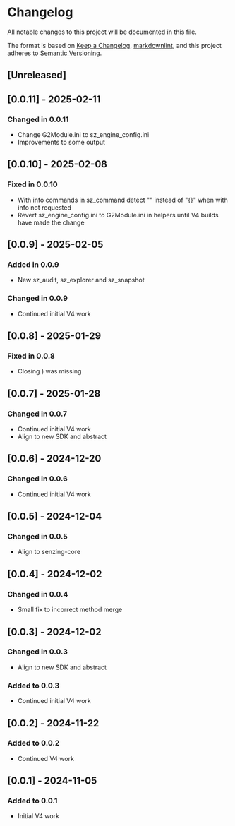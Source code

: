# Changelog

All notable changes to this project will be documented in this file.

The format is based on [Keep a Changelog], [markdownlint],
and this project adheres to [Semantic Versioning].

## [Unreleased]

## [0.0.11] - 2025-02-11

### Changed in 0.0.11

- Change G2Module.ini to sz_engine_config.ini 
- Improvements to some output

## [0.0.10] - 2025-02-08

### Fixed in 0.0.10

- With info commands in sz_command detect "" instead of "{}" when with info not requested
- Revert sz_engine_config.ini to G2Module.ini in helpers until V4 builds have made the change

## [0.0.9] - 2025-02-05

### Added in 0.0.9

- New sz_audit, sz_explorer and sz_snapshot

### Changed in 0.0.9

- Continued initial V4 work

## [0.0.8] - 2025-01-29

### Fixed in 0.0.8

- Closing ) was missing

## [0.0.7] - 2025-01-28

### Changed in 0.0.7

- Continued initial V4 work
- Align to new SDK and abstract 

## [0.0.6] - 2024-12-20

### Changed in 0.0.6

- Continued initial V4 work

## [0.0.5] - 2024-12-04

### Changed in 0.0.5

- Align to senzing-core

## [0.0.4] - 2024-12-02

### Changed in 0.0.4

- Small fix to incorrect method merge

## [0.0.3] - 2024-12-02

### Changed in 0.0.3

- Align to new SDK and abstract

### Added to 0.0.3

- Continued initial V4 work

## [0.0.2] - 2024-11-22

### Added to 0.0.2

- Continued V4 work

## [0.0.1] - 2024-11-05

### Added to 0.0.1

- Initial V4 work

[Keep a Changelog]: https://keepachangelog.com/en/1.0.0/
[markdownlint]: https://dlaa.me/markdownlint/
[Semantic Versioning]: https://semver.org/spec/v2.0.0.html
